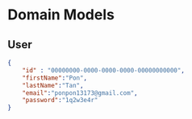 # Domain Models

## User

```json
{
    "id" : "00000000-0000-0000-0000-00000000000",
    "firstName":"Pon",
    "lastName":"Tan",
    "email":"ponpon13173@gmail.com",
    "password":"1q2w3e4r"
}
```